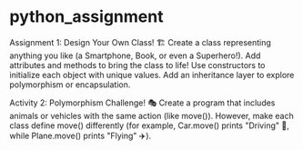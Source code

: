 # python_assignment
Assignment 1: Design Your Own Class! 🏗️
Create a class representing anything you like (a Smartphone, Book, or even a Superhero!).
Add attributes and methods to bring the class to life!
Use constructors to initialize each object with unique values.
Add an inheritance layer to explore polymorphism or encapsulation.

Activity 2: Polymorphism Challenge! 🎭
Create a program that includes animals or vehicles with the same action (like move()). However, make each class define move() differently (for example, Car.move() prints "Driving" 🚗, while Plane.move() prints "Flying" ✈️).
